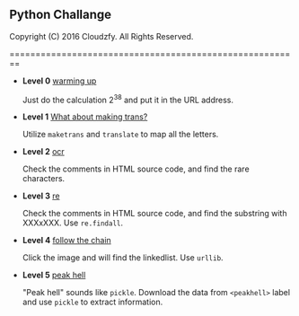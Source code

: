 ## Python Challange

Copyright (C) 2016 Cloudzfy. All Rights Reserved.

========================================================

* **Level 0** [warming up](http://www.pythonchallenge.com/pc/def/0.html)
  
  Just do the calculation 2<sup>38</sup> and put it in the URL address.

* **Level 1** [What about making trans?](http://www.pythonchallenge.com/pc/def/map.html)
  
  Utilize `maketrans` and `translate` to map all the letters.

* **Level 2** [ocr](http://www.pythonchallenge.com/pc/def/ocr.html)

  Check the comments in HTML source code, and find the rare characters.

* **Level 3** [re](http://www.pythonchallenge.com/pc/def/equality.html)

  Check the comments in HTML source code, and find the substring with XXXxXXX. Use `re.findall`.

* **Level 4** [follow the chain](http://www.pythonchallenge.com/pc/def/linkedlist.php)

  Click the image and will find the linkedlist. Use `urllib`.

* **Level 5** [peak hell](http://www.pythonchallenge.com/pc/def/peak.html)

  "Peak hell" sounds like `pickle`. Download the data from `<peakhell>` label and use `pickle` to extract information.



